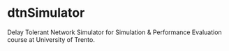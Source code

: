 # dtnSimulator
Delay Tolerant Network Simulator for Simulation &amp; Performance Evaluation course at University of Trento.
